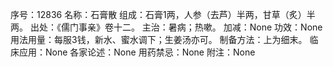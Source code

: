 序号：12836
名称：石膏散
组成：石膏1两，人参（去芦）半两，甘草（炙）半两。
出处：《儒门事亲》卷十二。
主治：暑病；热嗽。
加减：None
功效：None
用法用量：每服3钱，新水、蜜水调下；生姜汤亦可。
制备方法：上为细末。
临床应用：None
各家论述：None
用药禁忌：None
附注：None
